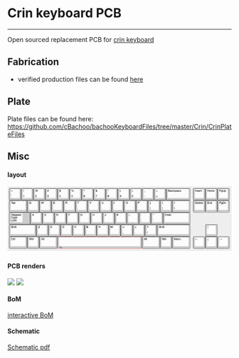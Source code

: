 # Crin keyboard PCB
-----------

Open sourced replacement PCB for [crin keyboard](https://cannonkeys.com/products/gb-crin-keyboard)

## Fabrication
* verified production files can be found [here](./pcb_production)

## Plate
Plate files can be found here:
https://github.com/cBachoo/bachooKeyboardFiles/tree/master/Crin/CrinPlateFiles

## Misc
#### layout
![](./documentation/layout.png)

#### PCB renders
![](./documentation/-top.jpg)
![](./documentation/-bottom.jpg)

#### BoM
[interactive BoM](./documentation/-ibom.html)

#### Schematic
[Schematic pdf](./documentation/-schematic.pdf)
